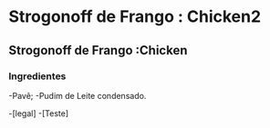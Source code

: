 # Strogonoff de Frango : Chicken2 #
## Strogonoff de Frango :Chicken ##
### Ingredientes ###

-Pavê;
-Pudim de Leite condensado.

-[legal]
-[Teste]
